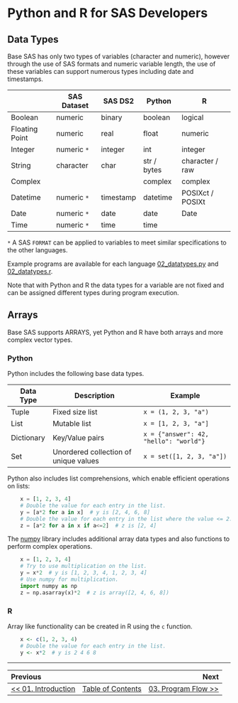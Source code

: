 # Python and R for SAS Developers

## Data Types

Base SAS has only two types of variables (character and numeric), however through the use of
SAS formats and numeric variable length, the use of these variables can support numerous
types including date and timestamps.

|                | SAS Dataset | SAS DS2     | Python        | R                |
| -------------- | ----------- | ----------- | ------------- | ---------------- |
| Boolean        | numeric     | binary      | boolean       | logical          |
| Floating Point | numeric     | real        | float         | numeric          |
| Integer        | numeric `*` | integer     | int           | integer          |
| String         | character   | char        | str / bytes   | character / raw  |
| Complex        |             |             | complex       | complex          |
| Datetime       | numeric `*` | timestamp   | datetime      | POSIXct / POSIXt |
| Date           | numeric `*` | date        | date          | Date             |
| Time           | numeric `*` | time        | time          |                  |

`*` A SAS `FORMAT` can be applied to variables to meet similar specifications to the other languages.

Example programs are available for each language [02_datatypes.py](../src/02_datatypes.py) and [02_datatypes.r](../src/02_datatypes.r).

Note that with Python and R the data types for a variable are not fixed and can be assigned different types during program execution.

## Arrays

Base SAS supports ARRAYS, yet Python and R have both arrays and more complex vector types.


### Python

Python includes the following base data types.

| Data Type  | Description                           | Example                                |
| ---------- | ------------------------------------- | -------------------------------------- |
| Tuple      | Fixed size list                       | `x = (1, 2, 3, "a")`                   |
| List       | Mutable list                          | `x = [1, 2, 3, "a"]`                   |
| Dictionary | Key/Value pairs                       | `x = {"answer": 42, "hello": "world"}` |
| Set        | Unordered collection of unique values | `x = set([1, 2, 3, "a"])`              |

Python also includes list comprehensions, which enable efficient operations on lists:

```python
    x = [1, 2, 3, 4]
    # Double the value for each entry in the list.
    y = [a*2 for a in x]  # y is [2, 4, 6, 8]
    # Double the value for each entry in the list where the value <= 2.
    z = [a*2 for a in x if a<=2]  # z is [2, 4]
```

The [numpy](http://www.numpy.org/) library includes additional array data types and also functions to perform complex operations.

```python
    x = [1, 2, 3, 4]
    # Try to use multiplication on the list.
    y = x*2  # y is [1, 2, 3, 4, 1, 2, 3, 4]
    # Use numpy for multiplication.
    import numpy as np
    z = np.asarray(x)*2  # z is array([2, 4, 6, 8])
```


### R

Array like functionality can be created in R using the `c` function.


```r
    x <- c(1, 2, 3, 4)
    # Double the value for each entry in the list.
    y <- x*2  # y is 2 4 6 8
```


---

| Previous       |                | Next           |
|:-------------- |:--------------:| --------------:|
| [&lt;&lt; 01. Introduction](01_Introduction.md) | [Table of Contents](00_TOC.md) | [03. Program Flow &gt;&gt;](03_ProgramFlow.md) |
